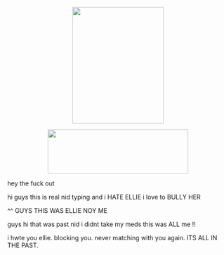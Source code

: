 <p align="center">
  <img width="208" height="265" src="https://files.catbox.moe/r46ivk.png">
</p>

<p align="center">
  <img width="320" height="100" src="https://spotify-github-profile.kittinanx.com/api/view?uid=mhx3obk47u7fomxlkrbs95dvq&cover_image=true&theme=novatorem&show_offline=false&background_color=555f53&interchange=false&bar_color=6bb36b&bar_color_cover=false)](https://github.com/kittinan/spotify-github-profile)">

hey the fuck out

hi guys this is real nid typing and i HATE ELLIE i love to BULLY HER

^^ GUYS THIS WAS ELLIE NOY ME

guys hi that was past nid i didnt take my meds this was ALL me !!

i hwte you ellie. blocking you. never matching with you again. ITS ALL IN THE PAST.
